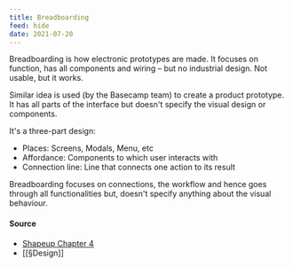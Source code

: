 ```yaml
---
title: Breadboarding
feed: hide
date: 2021-07-20
---
```


Breadboarding is how electronic prototypes are made. It focuses on function, has all components and wiring – but no industrial design. Not usable, but it works.

Similar idea is used (by the Basecamp team) to create a product prototype. It has all parts of the interface but doesn't specify the visual design or components.

It's a three-part design:
- Places: Screens, Modals, Menu, etc
- Affordance: Components to which user interacts with
- Connection line: Line that connects one action to its result

Breadboarding focuses on connections, the workflow and hence goes through all functionalities but, doesn't specify anything about the visual behaviour. 

#### Source
- [Shapeup Chapter 4](https://basecamp.com/shapeup/1.3-chapter-04#breadboarding )
- [[§Design]]